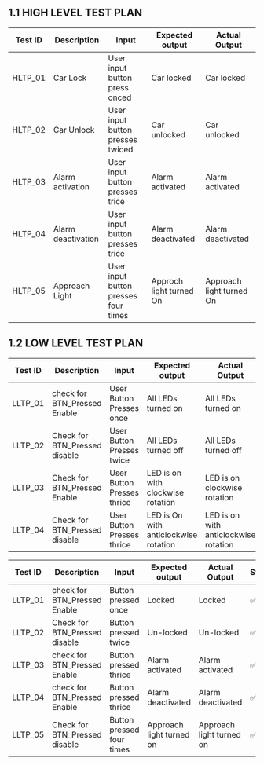 ## 1.1 HIGH LEVEL TEST PLAN
|Test ID|	Description|	Input|	Expected output|	Actual Output|
|-------|------------|-------|-----------------|---------------|
|HLTP_01|	Car Lock	| User input button press	onced |Car locked|	Car locked|
|HLTP_02|Car Unlock	| User input button presses twiced|	Car unlocked |	Car unlocked|
|HLTP_03|Alarm activation| User input button presses trice|	Alarm activated| Alarm activated|
|HLTP_04|Alarm deactivation|	User input button presses	trice |Alarm deactivated|	Alarm deactivated|
|HLTP_05|Approach Light| User input button presses four times|	Approch light turned On|	Approach light turned On|

## 1.2 LOW LEVEL TEST PLAN
|Test ID|	Description|	Input	|Expected output|	Actual Output|	Status|
|-------|------------|--------|---------------|--------------|--------|
|LLTP_01| check for BTN_Pressed Enable|	 User Button Presses once|	All LEDs turned on|	All LEDs turned on|	✅|
|LLTP_02|	Check for BTN_Pressed disable| User Button Presses twice|	All LEDs turned off|		All LEDs turned off|	✅|
|LLTP_03|	Check for BTN_Pressed Enable| User Button Presses thrice	|LED is on with clockwise rotation|LED is on clockwise rotation|	✅|
|LLTP_04	|Check for BTN_Pressed disable	|User Button Presses thrice	|LED is On with anticlockwise rotation	|LED is on with anticlockwise rotation	|✅|

|Test ID|	Description|	Input	|Expected output|	Actual Output|	Status|
|-------|------------|--------|---------------|--------------|--------|
|LLTP_01|	check for BTN_Pressed Enable|	Button pressed once|Locked|	Locked|	✅|	
|LLTP_02	|Check for BTN_Pressed disable|Button pressed twice|	Un-locked|Un-locked	|	✅|
|LLTP_03	|check for BTN_Pressed Enable|Button pressed thrice|	Alarm activated|	Alarm activated|	✅|
|LLTP_04| check for BTN_Pressed Enable|Button pressed thrice|	Alarm deactivated|	Alarm deactivated|	✅|
|LLTP_05	|Check for BTN_Pressed disable|Button pressed four times|Approach light turned on|	Approach light turned on	|	✅|
